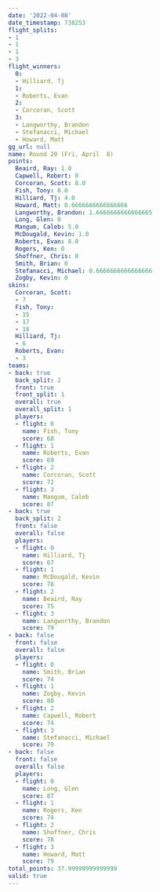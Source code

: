 ```yaml
---
date: '2022-04-08'
date_timestamp: 738253
flight_splits:
- 1
- 1
- 1
- 3
flight_winners:
  0:
  - Hilliard, Tj
  1:
  - Roberts, Evan
  2:
  - Corcoran, Scott
  3:
  - Langworthy, Brandon
  - Stefanacci, Michael
  - Howard, Matt
gg_url: null
name: Round 20 (Fri, April  8)
points:
  Beaird, Ray: 1.0
  Capwell, Robert: 0
  Corcoran, Scott: 8.0
  Fish, Tony: 8.0
  Hilliard, Tj: 4.0
  Howard, Matt: 0.6666666666666666
  Langworthy, Brandon: 1.6666666666666665
  Long, Glen: 0
  Mangum, Caleb: 5.0
  McDougald, Kevin: 1.0
  Roberts, Evan: 8.0
  Rogers, Ken: 0
  Shoffner, Chris: 0
  Smith, Brian: 0
  Stefanacci, Michael: 0.6666666666666666
  Zogby, Kevin: 0
skins:
  Corcoran, Scott:
  - 7
  Fish, Tony:
  - 15
  - 17
  - 18
  Hilliard, Tj:
  - 6
  Roberts, Evan:
  - 3
teams:
- back: true
  back_split: 2
  front: true
  front_split: 1
  overall: true
  overall_split: 1
  players:
  - flight: 0
    name: Fish, Tony
    score: 68
  - flight: 1
    name: Roberts, Evan
    score: 69
  - flight: 2
    name: Corcoran, Scott
    score: 72
  - flight: 3
    name: Mangum, Caleb
    score: 87
- back: true
  back_split: 2
  front: false
  overall: false
  players:
  - flight: 0
    name: Hilliard, Tj
    score: 67
  - flight: 1
    name: McDougald, Kevin
    score: 78
  - flight: 2
    name: Beaird, Ray
    score: 75
  - flight: 3
    name: Langworthy, Brandon
    score: 79
- back: false
  front: false
  overall: false
  players:
  - flight: 0
    name: Smith, Brian
    score: 74
  - flight: 1
    name: Zogby, Kevin
    score: 80
  - flight: 2
    name: Capwell, Robert
    score: 74
  - flight: 3
    name: Stefanacci, Michael
    score: 79
- back: false
  front: false
  overall: false
  players:
  - flight: 0
    name: Long, Glen
    score: 87
  - flight: 1
    name: Rogers, Ken
    score: 74
  - flight: 2
    name: Shoffner, Chris
    score: 78
  - flight: 3
    name: Howard, Matt
    score: 79
total_points: 37.99999999999999
valid: true
---
```

